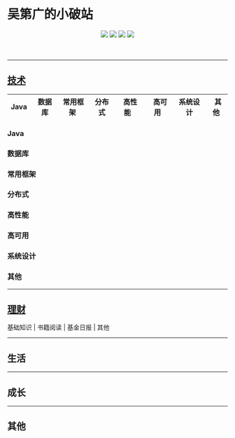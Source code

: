 # 吴第广的小破站


<div align="center">
    <a href="https://wudg.github.io"> <img src="https://badgen.net/badge/wudg/%E5%9C%A8%E7%BA%BF%E9%98%85%E8%AF%BB?icon=sourcegraph&color=4ab8a1"></a>
    <a href="https://gitstar-ranking.com/repositories"> <img src="https://badgen.net/badge/Rank/13?icon=github&color=4ab8a1"></a>
    <a href="https://github.com/wudg/books"> <img src="https://badgen.net/github/stars/wudg/CS-Notes?icon=github&color=4ab8a1"></a>
    <a href="https://github.com/wudg/books"> <img src="https://badgen.net/github/forks/wudg/books?icon=github&color=4ab8a1"></a>
</div>

<br>

<!-- | Java&nbsp; | 数据库 | 常用框架&nbsp;|分布式| &nbsp;高性能&nbsp;&nbsp;|&nbsp;高可用&nbsp;&nbsp;|系统设计| &nbsp;&nbsp;其他| -->
<!-- | :---: | :----: | :---: | :----: | :----: | :----: | :----: | :----: |
| [:pencil2:](#pencil2-Java) | [:computer:](#computer-数据库) | [:cloud:](#cloud-常用框架) | [:art:](#art-分布式) | [:floppy_disk:](#floppy_disk-高性能) |[:coffee:](#coffee-高可用)| [:bulb:](#bulb-系统设计) |[:wrench:](#wrench-其他)| -->

<br>

---
## [技术](docs/backend/README.md)

| Java&nbsp; | 数据库 | 常用框架&nbsp;|分布式| &nbsp;高性能&nbsp;&nbsp;|&nbsp;高可用&nbsp;&nbsp;|系统设计| &nbsp;&nbsp;其他|
| :---: | :----: | :---: | :----: | :----: | :----: | :----: | :----: |

### Java

### 数据库

### 常用框架

### 分布式

### 高性能

### 高可用

### 系统设计

### 其他

---

## [理财](docs/fund/README.md)

基础知识 | 书籍阅读 | 基金日报 | 其他

---
## 生活

---
## 成长

---
## 其他